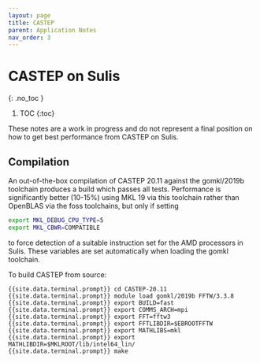 ```yaml
---
layout: page
title: CASTEP
parent: Application Notes
nav_order: 3
---
```


# CASTEP on Sulis
{: .no_toc }

1. TOC
{:toc}

These notes are a work in progress and do not represent a final position on how to get best performance from CASTEP on Sulis.

## Compilation

An out-of-the-box compilation of CASTEP 20.11 against the gomkl/2019b toolchain produces a build which passes all tests. Performance
is significantly better (10-15%) using MKL 19 via this toolchain rather than OpenBLAS via the foss toolchains, but only if setting

```bash
export MKL_DEBUG_CPU_TYPE=5
export MKL_CBWR=COMPATIBLE
```

to force detection of a suitable instruction set for the AMD processors in Sulis. These variables are set automatically when loading
the gomkl toolchain.

To build CASTEP from source:

```terminal
{{site.data.terminal.prompt}} cd CASTEP-20.11
{{site.data.terminal.prompt}} module load gomkl/2019b FFTW/3.3.8
{{site.data.terminal.prompt}} export BUILD=fast
{{site.data.terminal.prompt}} export COMMS_ARCH=mpi
{{site.data.terminal.prompt}} export FFT=fftw3
{{site.data.terminal.prompt}} export FFTLIBDIR=$EBROOTFFTW
{{site.data.terminal.prompt}} export MATHLIBS=mkl
{{site.data.terminal.prompt}} export MATHLIBDIR=$MKLROOT/lib/intel64_lin/
{{site.data.terminal.prompt}} make
```



